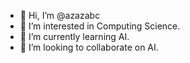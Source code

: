 - 👋 Hi, I’m @azazabc
- 👀 I’m interested in Computing Science.
- 🌱 I’m currently learning AI.
- 💞️ I’m looking to collaborate on AI.

<!---
azazabc/azazabc is a ✨ special ✨ repository because its `README.md` (this file) appears on your GitHub profile.
You can click the Preview link to take a look at your changes.
--->
